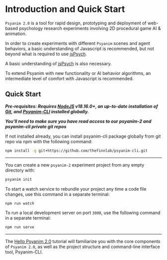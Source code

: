 # Introduction and Quick Start

`Psyanim 2.0` is a tool for rapid design, prototyping and deployment of web-based psychology research experiments involving 2D procedural game AI & animation.

In order to create experiments with different `Psyanim` scenes and agent behaviors, a basic understanding of Javascript is recommended, but not beyond what is required to use [jsPsych](https://www.jspsych.org/).

A basic understanding of [jsPsych](https://www.jspsych.org/) is also necessary.

To extend Psyanim with new functionality or AI behavior algorithms, an intermediate level of comfort with Javascript is recommended.

## Quick Start

***Pre-requisites: Requires [NodeJS](https://nodejs.org/en) v18.16.0+, an up-to-date installation of [Git](https://git-scm.com/), and [Psyanim-CLI](https://github.com/thefinnlab/psyanim-cli.git) installed globally.***

***You'll need to make sure you have read access to our psyanim-2 and psyanim-cli private git repos***

If not installed already, you can install psyanim-cli package globally from git repo via npm with the following command:

```bash
npm install -g git+https://github.com/thefinnlab/psyanim-cli.git
```

---

You can create a new `psyanim-2` experiment project from any empty directory with:

```bash
psyanim init
```

To start a watch service to rebundle your project any time a code file changes, use this command in a separate terminal:

```bash
npm run watch
```

To run a local development server on port `3000`, use the following command in a separate terminal:

```bash
npm run serve
```

---

The [Hello Psyanim 2.0](/overview/hello_psyanim_2.md) tutorial will familiarize you with the core components of `Psyanim 2.0`, as well as the project structure and command-line interface tool, Psyanim-CLI.